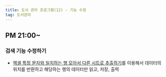 ```yaml
---
title: 도서 관리 프로그램(12) - 기능 수정
tag: 도서관리
---
```




## PM 21:00~

### 검색 기능 수정하기

+ [엑셀 특정 문자와 일치하는 행 모아서 다른 시트로 추출하기](https://lightblog.tistory.com/165)를 이용해서 데이터의 위치를 반환하고 해당하는 행의 데이터만 읽고, 저장, 출력

